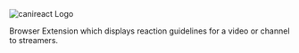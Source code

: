 <picture>
  <source media="(prefers-color-scheme: dark)" srcset="https://cdn.robin.software/canireact_icon.png">
  <source media="(prefers-color-scheme: light)" srcset="https://cdn.robin.software/canireact_icon_light.png">
  <img alt="canireact Logo" src="https://cdn.robin.software/canireact_icon.png">
</picture>

Browser Extension which displays reaction guidelines for a video or channel to streamers.